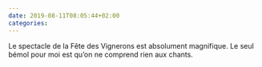 ```yaml
---
date: 2019-08-11T08:05:44+02:00
categories:
---
```

Le spectacle de la Fête des Vignerons est absolument magnifique. Le seul bémol pour moi est qu’on ne comprend rien aux chants.
